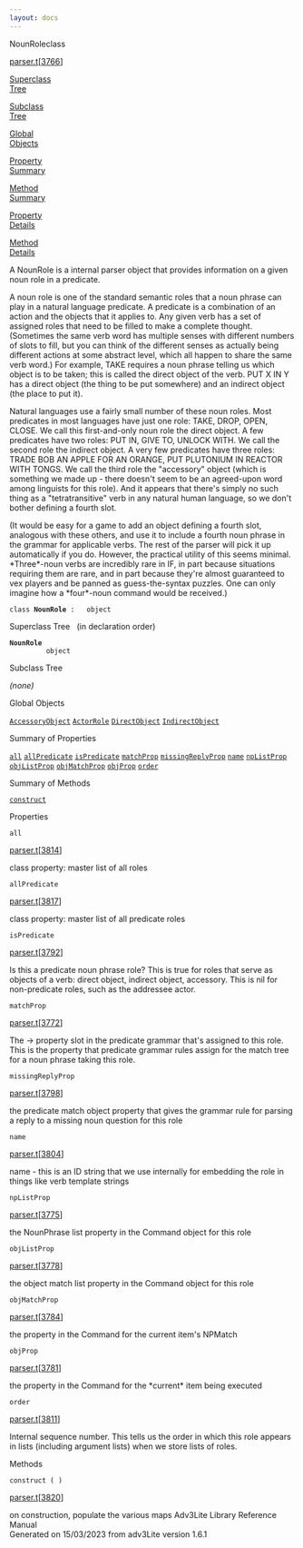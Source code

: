 ```yaml
---
layout: docs
---
```

<span class="title">NounRole</span><span class="type">class</span>

[parser.t](../file/parser.t.html)\[[3766](../source/parser.t.html#3766)\]

[Superclass  
Tree](#_SuperClassTree_)

[Subclass  
Tree](#_SubClassTree_)

[Global  
Objects](#_ObjectSummary_)

[Property  
Summary](#_PropSummary_)

[Method  
Summary](#_MethodSummary_)

[Property  
Details](#_Properties_)

[Method  
Details](#_Methods_)



A NounRole is a internal parser object that provides information on a
given noun role in a predicate.

A noun role is one of the standard semantic roles that a noun phrase can
play in a natural language predicate. A predicate is a combination of an
action and the objects that it applies to. Any given verb has a set of
assigned roles that need to be filled to make a complete thought.
(Sometimes the same verb word has multiple senses with different numbers
of slots to fill, but you can think of the different senses as actually
being different actions at some abstract level, which all happen to
share the same verb word.) For example, TAKE requires a noun phrase
telling us which object is to be taken; this is called the direct object
of the verb. PUT X IN Y has a direct object (the thing to be put
somewhere) and an indirect object (the place to put it).

Natural languages use a fairly small number of these noun roles. Most
predicates in most languages have just one role: TAKE, DROP, OPEN,
CLOSE. We call this first-and-only noun role the direct object. A few
predicates have two roles: PUT IN, GIVE TO, UNLOCK WITH. We call the
second role the indirect object. A very few predicates have three roles:
TRADE BOB AN APPLE FOR AN ORANGE, PUT PLUTONIUM IN REACTOR WITH TONGS.
We call the third role the "accessory" object (which is something we
made up - there doesn't seem to be an agreed-upon word among linguists
for this role). And it appears that there's simply no such thing as a
"tetratransitive" verb in any natural human language, so we don't bother
defining a fourth slot.

(It would be easy for a game to add an object defining a fourth slot,
analogous with these others, and use it to include a fourth noun phrase
in the grammar for applicable verbs. The rest of the parser will pick it
up automatically if you do. However, the practical utility of this seems
minimal. \*Three\*-noun verbs are incredibly rare in IF, in part because
situations requiring them are rare, and in part because they're almost
guaranteed to vex players and be panned as guess-the-syntax puzzles. One
can only imagine how a \*four\*-noun command would be received.)

`class `**`NounRole`**` :   object`



<span id="_SuperClassTree_"></span>



<span class="hdln">Superclass Tree</span>   (in declaration order)



**`NounRole`**  
`         object`  
<span id="_SubClassTree_"></span>



<span class="hdln">Subclass Tree</span>  



*(none)* <span id="_ObjectSummary_"></span>



<span class="hdln">Global Objects</span>  



[`AccessoryObject`](../object/AccessoryObject.html) [`ActorRole`](../object/ActorRole.html) [`DirectObject`](../object/DirectObject.html) [`IndirectObject`](../object/IndirectObject.html)
<span id="_PropSummary_"></span>



<span class="hdln">Summary of Properties</span>  



[`all`](#all) [`allPredicate`](#allPredicate) [`isPredicate`](#isPredicate) [`matchProp`](#matchProp) [`missingReplyProp`](#missingReplyProp) [`name`](#name) [`npListProp`](#npListProp) [`objListProp`](#objListProp) [`objMatchProp`](#objMatchProp) [`objProp`](#objProp) [`order`](#order)

<span id="_MethodSummary_"></span>



<span class="hdln">Summary of Methods</span>  



[`construct`](#construct)

<span id="_Properties_"></span>



<span class="hdln">Properties</span>  



<span id="all"></span>

`all`

[parser.t](../file/parser.t.html)\[[3814](../source/parser.t.html#3814)\]



class property: master list of all roles



<span id="allPredicate"></span>

`allPredicate`

[parser.t](../file/parser.t.html)\[[3817](../source/parser.t.html#3817)\]



class property: master list of all predicate roles



<span id="isPredicate"></span>

`isPredicate`

[parser.t](../file/parser.t.html)\[[3792](../source/parser.t.html#3792)\]



Is this a predicate noun phrase role? This is true for roles that serve
as objects of a verb: direct object, indirect object, accessory. This is
nil for non-predicate roles, such as the addressee actor.



<span id="matchProp"></span>

`matchProp`

[parser.t](../file/parser.t.html)\[[3772](../source/parser.t.html#3772)\]



The -\> property slot in the predicate grammar that's assigned to this
role. This is the property that predicate grammar rules assign for the
match tree for a noun phrase taking this role.



<span id="missingReplyProp"></span>

`missingReplyProp`

[parser.t](../file/parser.t.html)\[[3798](../source/parser.t.html#3798)\]



the predicate match object property that gives the grammar rule for
parsing a reply to a missing noun question for this role



<span id="name"></span>

`name`

[parser.t](../file/parser.t.html)\[[3804](../source/parser.t.html#3804)\]



name - this is an ID string that we use internally for embedding the
role in things like verb template strings



<span id="npListProp"></span>

`npListProp`

[parser.t](../file/parser.t.html)\[[3775](../source/parser.t.html#3775)\]



the NounPhrase list property in the Command object for this role



<span id="objListProp"></span>

`objListProp`

[parser.t](../file/parser.t.html)\[[3778](../source/parser.t.html#3778)\]



the object match list property in the Command object for this role



<span id="objMatchProp"></span>

`objMatchProp`

[parser.t](../file/parser.t.html)\[[3784](../source/parser.t.html#3784)\]



the property in the Command for the current item's NPMatch



<span id="objProp"></span>

`objProp`

[parser.t](../file/parser.t.html)\[[3781](../source/parser.t.html#3781)\]



the property in the Command for the \*current\* item being executed



<span id="order"></span>

`order`

[parser.t](../file/parser.t.html)\[[3811](../source/parser.t.html#3811)\]



Internal sequence number. This tells us the order in which this role
appears in lists (including argument lists) when we store lists of
roles.



<span id="_Methods_"></span>



<span class="hdln">Methods</span>  



<span id="construct"></span>

`construct ( )`

[parser.t](../file/parser.t.html)\[[3820](../source/parser.t.html#3820)\]



on construction, populate the various maps
Adv3Lite Library Reference Manual  
Generated on 15/03/2023 from adv3Lite version 1.6.1


